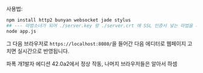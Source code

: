 사용법:
```bash
npm install http2 bunyan websocket jade stylus
## --- 마법소녀가 되어 ./server.key 랑 ./server.crt 에 SSL 인증서 넣는 마법을 시전 --- ##
node app.js
```
그 다음 브라우저로 `https://localhost:8080/`을 들어간 다음 에디터로 웹페이지 고치면 실시간으로 반영됩니다.

파폭 개1발자 에디션 42.0a2에서 정상 작동, 나머지 브라우저들은 알아서 하셈